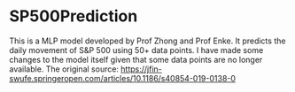 # SP500Prediction
This is a MLP model developed by Prof Zhong and Prof Enke. It predicts the daily movement of S&P 500 using 50+ data points. I have made some changes to the model itself given that some data points are no longer available.
The original source: https://jfin-swufe.springeropen.com/articles/10.1186/s40854-019-0138-0
